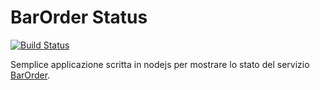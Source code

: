 # BarOrder Status

[![Build Status](https://travis-ci.org/therickys93/barorderstatus.svg?branch=master)](https://travis-ci.org/therickys93/barorderstatus)

Semplice applicazione scritta in nodejs per mostrare lo stato del servizio [BarOrder](https://github.com/therickys93/barorder.git).